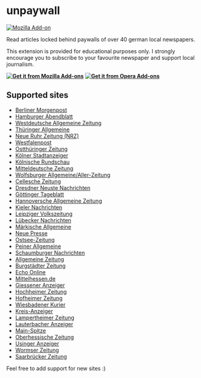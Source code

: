 # unpaywall
[![Mozilla Add-on](https://img.shields.io/amo/v/unpaywall-germany)](https://addons.mozilla.org/firefox/addon/unpaywall-germany/?src=external-github-shield-downloads)

Read articles locked behind paywalls of over 40 german local newspapers. 

This extension is provided for educational purposes only. I strongly encourage you to subscribe to your favourite newspaper and support local journalism.

**[![Get it from Mozilla Add-ons](https://addons.cdn.mozilla.net/static/img/addons-buttons/AMO-button_1.png)](https://addons.mozilla.org/firefox/addon/unpaywall-germany/)**
**[![Get it from Opera Add-ons](https://dev.opera.com/extensions/branding-guidelines/addons_206x58_en@2x.png)](https://addons.opera.com/extensions/details/unpaywall/)**

## Supported sites

* [Berliner Morgenpost](https://morgenpost.de/)
* [Hamburger Abendblatt](https://abendblatt.de/)
* [Westdeutsche Allgemeine Zeitung](https://waz.de/)
* [Thüringer Allgemeine](https://thueringer-allgemeine.de/)
* [Neue Ruhr Zeitung (NRZ)](https://nrz.de/)
* [Westfalenpost](https://wp.de/)
* [Ostthüringer Zeitung](https://otz.de/)
* [Kölner Stadtanzeiger](https://ksta.de/)
* [Kölnische Rundschau](https://www.rundschau-online.de/)
* [Mitteldeutsche Zeitung](https://www.mz-web.de/)
* [Wolfsburger Allgemeine/Aller-Zeitung](https://waz-online.de/)
* [Cellesche Zeitung](https://www.cellesche-zeitung.de/)
* [Dresdner Neuste Nachrichten](https://www.dnn.de/)
* [Göttinger Tageblatt](https://www.goettinger-tageblatt.de/)
* [Hannoversche Allgemeine Zeitung](https://www.haz.de/)
* [Kieler Nachrichten](https://www.kn-online.de/)
* [Leipziger Volkszeitung](https://www.lvz.de/)
* [Lübecker Nachrichten](https://www.ln-online.de/)
* [Märkische Allgemeine](https://www.maz-online.de/)
* [Neue Presse](https://www.neuepresse.de/)
* [Ostsee-Zeitung](https://www.ostsee-zeitung.de/)
* [Peiner Allgemeine](https://www.paz-online.de/)
* [Schaumburger Nachrichten](https://www.sn-online.de/)
* [Allgemeine Zeitung](https://www.allgemeine-zeitung.de/)
* [Burgstädter Zeitung](https://www.buerstaedter-zeitung.de/) 
* [Echo Online](https://www.echo-online.de/) 
* [Mittelhessen.de](https://www.mittelhessen.de/) 
* [Giessener Anzeiger](https://www.giessener-anzeiger.de/) 
* [Hochheimer Zeitung](https://www.hochheimer-zeitung.de/) 
* [Hofheimer Zeitung](https://www.hofheimer-zeitung.de/) 
* [Wiesbadener Kurier](https://www.wiesbadener-kurier.de/) 
* [Kreis-Anzeiger](https://www.kreis-anzeiger.de/) 
* [Lampertheimer Zeitung](https://www.lampertheimer-zeitung.de/) 
* [Lauterbacher Anzeiger](https://www.lauterbacher-anzeiger.de/) 
* [Main-Spitze](https://www.main-spitze.de/) 
* [Oberhessische Zeitung](https://www.oberhessische-zeitung.de/) 
* [Usinger Anzeiger](https://www.usinger-anzeiger.de/) 
* [Wormser Zeitung](https://www.wormser-zeitung.de/)
* [Saarbrücker Zeitung](https://www.saarbruecker-zeitung.de/)

Feel free to add support for new sites :)